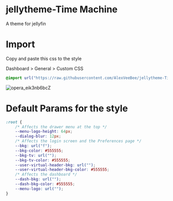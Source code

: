 # jellytheme-Time Machine
A theme for jellyfin

# Import
Copy and paste this css to the style

Dashboard > General > Custom CSS
```css
@import url("https://raw.githubusercontent.com/AlexVeeBee/jellytheme-Time-Machine/main/jellytheme-chroma.css");
```
![opera_eik3nb6bcZ](https://user-images.githubusercontent.com/75509525/233450798-77f706f4-fe26-437b-9f79-09ad9cfac1ca.png)

# Default Params for the style
```css
:root {
    /* Affects the drawer menu at the top */
    --menu-logo-height: 64px;
    --dialog-blur: 12px;
    /* Affects the login screen and the Preferences page */
    --bkg: url("f");
    --bkg-color: #555555;    
    --bkg-tv: url("");
    --bkg-tv-color: #555555;
    --user-virtual-header-bkg: url("");
    --user-virtual-header-bkg-color: #555555;    
    /* Affects the dashboard */
    --dash-bkg: url("");
    --dash-bkg-color: #555555;
    --menu-logo: url("");
}
```

